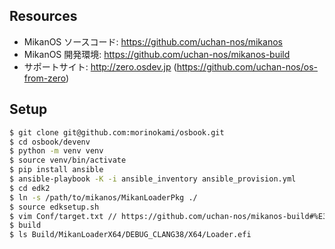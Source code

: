 ## Resources

* MikanOS ソースコード: https://github.com/uchan-nos/mikanos
* MikanOS 開発環境: https://github.com/uchan-nos/mikanos-build
* サポートサイト: http://zero.osdev.jp (https://github.com/uchan-nos/os-from-zero)

## Setup

```sh
$ git clone git@github.com:morinokami/osbook.git
$ cd osbook/devenv
$ python -m venv venv
$ source venv/bin/activate
$ pip install ansible
$ ansible-playbook -K -i ansible_inventory ansible_provision.yml
$ cd edk2
$ ln -s /path/to/mikanos/MikanLoaderPkg ./
$ source edksetup.sh
$ vim Conf/target.txt // https://github.com/uchan-nos/mikanos-build#%E3%83%96%E3%83%BC%E3%83%88%E3%83%AD%E3%83%BC%E3%83%80%E3%83%BC%E3%81%AE%E3%83%93%E3%83%AB%E3%83%89
$ build
$ ls Build/MikanLoaderX64/DEBUG_CLANG38/X64/Loader.efi
```